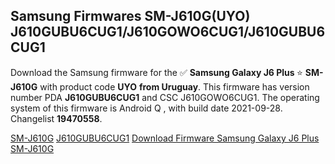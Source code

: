 <h2>Samsung Firmwares SM-J610G(UYO) J610GUBU6CUG1/J610GOWO6CUG1/J610GUBU6CUG1</h2>
Download the Samsung firmware for the ✅ <strong>Samsung Galaxy J6 Plus </strong> ⭐ <strong>SM-J610G</strong> with product code <strong>UYO</strong> <strong> from Uruguay</strong>. This firmware has version number PDA <strong>J610GUBU6CUG1</strong> and CSC J610GOWO6CUG1. The operating system of this firmware is Android Q , with build date 2021-09-28. Changelist <strong>19470558</strong>.


[SM-J610G](https://samfirm.shop/samsung/model/SM-J610G)
[J610GUBU6CUG1](https://samfirm.shop/samsung/pda/J610GUBU6CUG1)
[Download Firmware Samsung Galaxy J6 Plus SM-J610G](https://samfirm.shop/samsung/firmware/460509)
